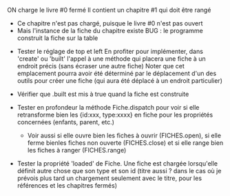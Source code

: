 ON charge le livre #0 fermé
Il contient un chapitre #1 qui doit être rangé
- Ce chapitre n'est pas chargé, puisque le livre #0 n'est pas ouvert
- Mais l'instance de la fiche du chapitre existe
BUG : le programme construit la fiche sur la table

* Tester le réglage de top et left
  En profiter pour implémenter, dans 'create' ou 'built' l'appel à une méthode
  qui placera une fiche à un endroit précis (sans écraser une autre fiche)
  Noter que cet emplacement pourra avoir été déterminé par le déplacement d'un
  des outils pour créer une fiche (qui aura été déplacé à un endroit particulier)

* Vérifier que <fiche>.built est mis à true quand la fiche est construite


* Tester en profondeur la méthode Fiche.dispatch pour voir si elle
  retransforme bien les {id:xxx, type:xxxx} en fiche pour les propriétés
  concernées (enfants, parent, etc.)
  -   Voir aussi si elle ouvre bien les fiches à ouvrir (FICHES.open), si elle
     ferme bienles fiches non ouverte (FICHES.close) et si elle range bien les
     fiches à ranger (FICHES.range)

* Tester la propriété 'loaded' de Fiche. Une fiche est chargée lorsqu'elle
  définit autre chose que son type et son id (titre aussi ? dans le cas où
  je prévois plus tard un chargement seulement avec le titre, pour les
  références et les chapitres fermés)